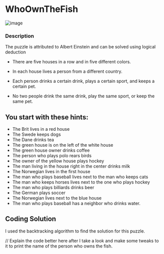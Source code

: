 # WhoOwnTheFish

![image](https://github.com/jorgelameiras/WhoOwnTheFish/assets/66096179/e4bc70ef-94e4-4b3b-bd29-b9ac59717f6c)

### Description

The puzzle is attributed to Albert Einstein and can be solved using logical deduction

* There are five houses in a row and in five different colors.

* In each house lives a person from a different country.

* Each person drinks a certain drink, plays a certain sport, and keeps a certain pet.

* No two people drink the same drink, play the same sport, or keep the same pet.


## You start with these hints:

* The Brit lives in a red house
* The Swede keeps dogs
* The Dane drinks tea
* The green house is on the left of the white house
* The green house owner drinks coffee
* The person who plays polo rears birds
* The owner of the yellow house plays hockey
* The man living in the house right in the center drinks milk
* The Norwegian lives in the first house
* The man who plays baseball lives next to the man who keeps cats
* The man who keeps horses lives next to the one who plays hockey
* The man who plays billiards drinks beer
* The German plays soccer
* The Norwegian lives next to the blue house
* The man who plays baseball has a neighbor who drinks water.

## Coding Solution

I used the backtracking algorithm to find the solution for this puzzle. 


// Explain the code better here after I take a look and make some tweaks to it to print the name of the person who owns the fish.
